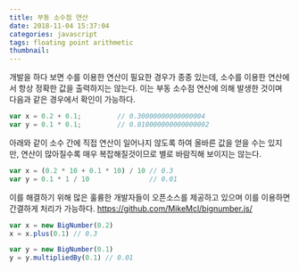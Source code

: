 ```yaml
---
title: 부동 소수점 연산
date: 2018-11-04 15:37:04
categories: javascript
tags: floating point arithmetic
thumbnail:
---
```


개발을 하다 보면 수를 이용한 연산이 필요한 경우가 종종 있는데, 소수를 이용한 연산에서 항상 정확한 값을 출력하지는 않는다.
이는 부동 소수점 연산에 의해 발생한 것이며 다음과 같은 경우에서 확인이 가능하다.

```js
var x = 0.2 + 0.1;         // 0.30000000000000004
var y = 0.1 * 0.1;         // 0.010000000000000002
```

아래와 같이 소수 간에 직접 연산이 일어나지 않도록 하여 올바른 값을 얻을 수는 있지만,
연산이 많아질수록 매우 복잡해질것이므로 별로 바람직해 보이지는 않는다.

```js
var x = (0.2 * 10 + 0.1 * 10) / 10 // 0.3
var y = 0.1 * 1 / 10               // 0.01
```

이를 해결하기 위해 많은 훌륭한 개발자들이 오픈소스를 제공하고 있으며 이를 이용하면 간결하게 처리가 가능하다.
https://github.com/MikeMcl/bignumber.js/


```js
var x = new BigNumber(0.2)
x = x.plus(0.1) // 0.3

var y = new BigNumber(0.1)
y = y.multipliedBy(0.1) // 0.01
```